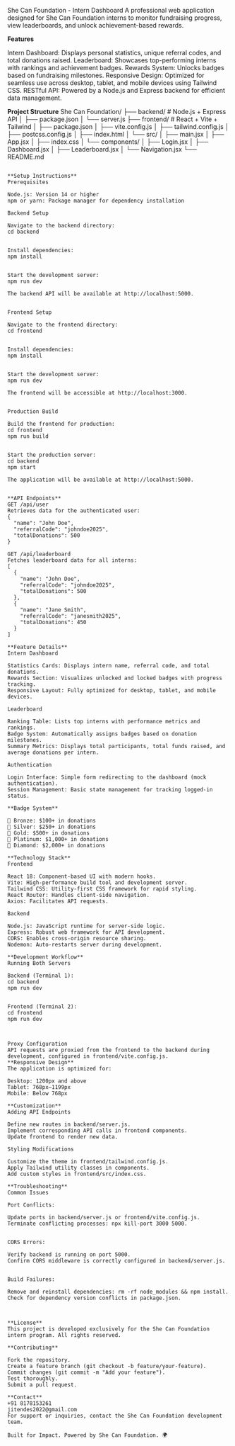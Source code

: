 She Can Foundation - Intern Dashboard
A professional web application designed for She Can Foundation interns to monitor fundraising progress, view leaderboards, and unlock achievement-based rewards.

**Features**

Intern Dashboard: Displays personal statistics, unique referral codes, and total donations raised.
Leaderboard: Showcases top-performing interns with rankings and achievement badges.
Rewards System: Unlocks badges based on fundraising milestones.
Responsive Design: Optimized for seamless use across desktop, tablet, and mobile devices using Tailwind CSS.
RESTful API: Powered by a Node.js and Express backend for efficient data management.

**Project Structure**
She Can Foundation/
├── backend/                 # Node.js + Express API
│   ├── package.json
│   └── server.js
├── frontend/               # React + Vite + Tailwind
│   ├── package.json
│   ├── vite.config.js
│   ├── tailwind.config.js
│   ├── postcss.config.js
│   ├── index.html
│   └── src/
│       ├── main.jsx
│       ├── App.jsx
│       ├── index.css
│       └── components/
│           ├── Login.jsx
│           ├── Dashboard.jsx
│           ├── Leaderboard.jsx
│           └── Navigation.jsx
└── README.md
```            # Project documentation

**Setup Instructions**
Prerequisites

Node.js: Version 14 or higher
npm or yarn: Package manager for dependency installation

Backend Setup

Navigate to the backend directory:
cd backend


Install dependencies:
npm install


Start the development server:
npm run dev

The backend API will be available at http://localhost:5000.


Frontend Setup

Navigate to the frontend directory:
cd frontend


Install dependencies:
npm install


Start the development server:
npm run dev

The frontend will be accessible at http://localhost:3000.


Production Build

Build the frontend for production:
cd frontend
npm run build


Start the production server:
cd backend
npm start

The application will be available at http://localhost:5000.


**API Endpoints**
GET /api/user
Retrieves data for the authenticated user:
{
  "name": "John Doe",
  "referralCode": "johndoe2025",
  "totalDonations": 500
}

GET /api/leaderboard
Fetches leaderboard data for all interns:
[
  {
    "name": "John Doe",
    "referralCode": "johndoe2025",
    "totalDonations": 500
  },
  {
    "name": "Jane Smith",
    "referralCode": "janesmith2025",
    "totalDonations": 450
  }
]

**Feature Details**
Intern Dashboard

Statistics Cards: Displays intern name, referral code, and total donations.
Rewards Section: Visualizes unlocked and locked badges with progress tracking.
Responsive Layout: Fully optimized for desktop, tablet, and mobile devices.

Leaderboard

Ranking Table: Lists top interns with performance metrics and rankings.
Badge System: Automatically assigns badges based on donation milestones.
Summary Metrics: Displays total participants, total funds raised, and average donations per intern.

Authentication

Login Interface: Simple form redirecting to the dashboard (mock authentication).
Session Management: Basic state management for tracking logged-in status.

**Badge System**

🥉 Bronze: $100+ in donations
🥈 Silver: $250+ in donations
🥇 Gold: $500+ in donations
💎 Platinum: $1,000+ in donations
💠 Diamond: $2,000+ in donations

**Technology Stack**
Frontend

React 18: Component-based UI with modern hooks.
Vite: High-performance build tool and development server.
Tailwind CSS: Utility-first CSS framework for rapid styling.
React Router: Handles client-side navigation.
Axios: Facilitates API requests.

Backend

Node.js: JavaScript runtime for server-side logic.
Express: Robust web framework for API development.
CORS: Enables cross-origin resource sharing.
Nodemon: Auto-restarts server during development.

**Development Workflow**
Running Both Servers

Backend (Terminal 1):
cd backend
npm run dev


Frontend (Terminal 2):
cd frontend
npm run dev



Proxy Configuration
API requests are proxied from the frontend to the backend during development, configured in frontend/vite.config.js.
**Responsive Design**
The application is optimized for:

Desktop: 1200px and above
Tablet: 768px–1199px
Mobile: Below 768px

**Customization**
Adding API Endpoints

Define new routes in backend/server.js.
Implement corresponding API calls in frontend components.
Update frontend to render new data.

Styling Modifications

Customize the theme in frontend/tailwind.config.js.
Apply Tailwind utility classes in components.
Add custom styles in frontend/src/index.css.

**Troubleshooting**
Common Issues

Port Conflicts:

Update ports in backend/server.js or frontend/vite.config.js.
Terminate conflicting processes: npx kill-port 3000 5000.


CORS Errors:

Verify backend is running on port 5000.
Confirm CORS middleware is correctly configured in backend/server.js.


Build Failures:

Remove and reinstall dependencies: rm -rf node_modules && npm install.
Check for dependency version conflicts in package.json.



**License**
This project is developed exclusively for the She Can Foundation intern program. All rights reserved.

**Contributing**

Fork the repository.
Create a feature branch (git checkout -b feature/your-feature).
Commit changes (git commit -m "Add your feature").
Test thoroughly.
Submit a pull request.

**Contact**
+91 8178153261
jitendes2022@gmail.com 
For support or inquiries, contact the She Can Foundation development team.

Built for Impact. Powered by She Can Foundation. 🌍
